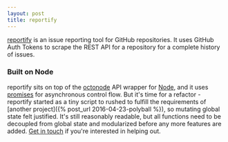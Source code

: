```yaml
---
layout: post
title: reportify
---
```


[reportify](https://www.npmjs.com/package/reportify) is an issue reporting tool for GitHub repositories.  It uses GitHub Auth Tokens to scrape the REST API for a repository for a complete history of issues.

### Built on Node

reportify sits on top of the [octonode](https://github.com/pksunkara/octonode) API wrapper for [Node](https://nodejs.org/en/), and it uses [promises](https://www.npmjs.com/package/q) for asynchronous control flow.  But it's time for a refactor - reportify started as a tiny script to rushed to fulfill the requirements of [another project]({% post_url 2016-04-23-polyball %}), so mutating global state felt justified.  It's still reasonably readable, but all functions need to be decoupled from global state and modularized before any more features are added.  [Get in touch](/contact) if you're interested in helping out.
